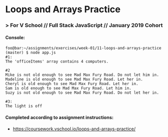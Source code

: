 # Loops and Arrays Practice
### > For V School // Full Stack JavaScript // January 2019 Cohort

#### Console:
```console
foo@bar:~/assignments/exercises/week-01/11-loops-and-arrays-practice (master) $ node app.js
#1:
The 'officeItems' array contains 4 computers.

#2
Mike is not old enough to see Mad Max Fury Road. Do not let him in.
Madeline is old enough to see Mad Max Fury Road. Let her in.
Cheryl is old enough to see Mad Max Fury Road. Let her in.
Sam is old enough to see Mad Max Fury Road. Let him in.
Suzy is not old enough to see Mad Max Fury Road. Do not let her in.

#3:
The light is off
```

#### Completed according to assignment instructions: 
- https://coursework.vschool.io/loops-and-arrays-practice/
